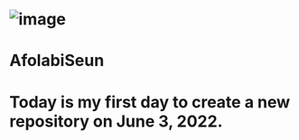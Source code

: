 # ![image](https://user-images.githubusercontent.com/106314406/182725293-6869292e-4b20-40b8-86fe-52a29f4b45f6.png)

# AfolabiSeun
# Today is my first day to create a new repository on June 3, 2022.
